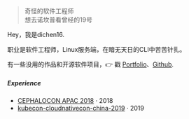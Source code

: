> 奇怪的软件工程师  
> 想去诺坎普看曾经的19号

Hey，我是dichen16.

职业是软件工程师，Linux服务端，在暗无天日的CLI中苦苦针扎。

有一些没用的作品和开源软件项目，👉 戳 [Portfolio](/portfolio)、[Github](https://github.com/dichen16).

##### Experience

- [CEPHALOCON APAC 2018][1] · 2018
- [kubecon-cloudnativecon-china-2019][2] · 2019



[1]: https://ceph.com/cephalocon/beijing-2018/
[2]: https://www.lfasiallc.com/events/kubecon-cloudnativecon-china-2019/

